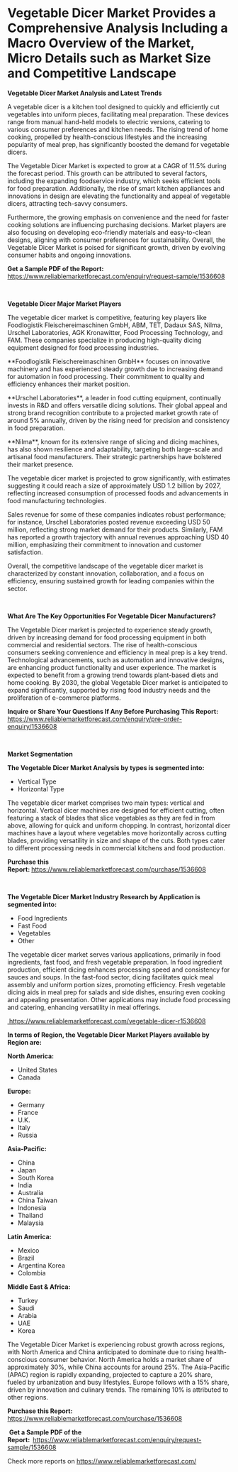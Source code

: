 <p><h1>Vegetable Dicer Market Provides a Comprehensive Analysis Including a Macro Overview of the Market, Micro Details such as Market Size and Competitive Landscape</h1></p><p><strong>Vegetable Dicer Market Analysis and Latest Trends</strong></p>
<p><p>A vegetable dicer is a kitchen tool designed to quickly and efficiently cut vegetables into uniform pieces, facilitating meal preparation. These devices range from manual hand-held models to electric versions, catering to various consumer preferences and kitchen needs. The rising trend of home cooking, propelled by health-conscious lifestyles and the increasing popularity of meal prep, has significantly boosted the demand for vegetable dicers.</p><p>The Vegetable Dicer Market is expected to grow at a CAGR of 11.5% during the forecast period. This growth can be attributed to several factors, including the expanding foodservice industry, which seeks efficient tools for food preparation. Additionally, the rise of smart kitchen appliances and innovations in design are elevating the functionality and appeal of vegetable dicers, attracting tech-savvy consumers. </p><p>Furthermore, the growing emphasis on convenience and the need for faster cooking solutions are influencing purchasing decisions. Market players are also focusing on developing eco-friendly materials and easy-to-clean designs, aligning with consumer preferences for sustainability. Overall, the Vegetable Dicer Market is poised for significant growth, driven by evolving consumer habits and ongoing innovations.</p></p>
<p><strong>Get a Sample PDF of the Report:&nbsp;</strong> <a href="https://www.reliablemarketforecast.com/enquiry/request-sample/1536608?utm_campaign=2538&utm_medium=2&utm_source=Github&utm_content=ia&utm_term=22022025&utm_id=vegetable-dicer">https://www.reliablemarketforecast.com/enquiry/request-sample/1536608</a></p>
<p>&nbsp;</p>
<p><strong>Vegetable Dicer Major Market Players</strong></p>
<p><p>The vegetable dicer market is competitive, featuring key players like Foodlogistik Fleischereimaschinen GmbH, ABM, TET, Dadaux SAS, Nilma, Urschel Laboratories, AGK Kronawitter, Food Processing Technology, and FAM. These companies specialize in producing high-quality dicing equipment designed for food processing industries.</p><p>**Foodlogistik Fleischereimaschinen GmbH** focuses on innovative machinery and has experienced steady growth due to increasing demand for automation in food processing. Their commitment to quality and efficiency enhances their market position.</p><p>**Urschel Laboratories**, a leader in food cutting equipment, continually invests in R&D and offers versatile dicing solutions. Their global appeal and strong brand recognition contribute to a projected market growth rate of around 5% annually, driven by the rising need for precision and consistency in food preparation.</p><p>**Nilma**, known for its extensive range of slicing and dicing machines, has also shown resilience and adaptability, targeting both large-scale and artisanal food manufacturers. Their strategic partnerships have bolstered their market presence.</p><p>The vegetable dicer market is projected to grow significantly, with estimates suggesting it could reach a size of approximately USD 1.2 billion by 2027, reflecting increased consumption of processed foods and advancements in food manufacturing technologies.</p><p>Sales revenue for some of these companies indicates robust performance; for instance, Urschel Laboratories posted revenue exceeding USD 50 million, reflecting strong market demand for their products. Similarly, FAM has reported a growth trajectory with annual revenues approaching USD 40 million, emphasizing their commitment to innovation and customer satisfaction.</p><p>Overall, the competitive landscape of the vegetable dicer market is characterized by constant innovation, collaboration, and a focus on efficiency, ensuring sustained growth for leading companies within the sector.</p></p>
<p>&nbsp;</p>
<p><strong>What Are The Key Opportunities For Vegetable Dicer Manufacturers?</strong></p>
<p><p>The Vegetable Dicer market is projected to experience steady growth, driven by increasing demand for food processing equipment in both commercial and residential sectors. The rise of health-conscious consumers seeking convenience and efficiency in meal prep is a key trend. Technological advancements, such as automation and innovative designs, are enhancing product functionality and user experience. The market is expected to benefit from a growing trend towards plant-based diets and home cooking. By 2030, the global Vegetable Dicer market is anticipated to expand significantly, supported by rising food industry needs and the proliferation of e-commerce platforms.</p></p>
<p><strong>Inquire or Share Your Questions If Any Before Purchasing This Report:</strong> <a href="https://www.reliablemarketforecast.com/enquiry/pre-order-enquiry/1536608?utm_campaign=2538&utm_medium=2&utm_source=Github&utm_content=ia&utm_term=22022025&utm_id=vegetable-dicer">https://www.reliablemarketforecast.com/enquiry/pre-order-enquiry/1536608</a></p>
<p>&nbsp;</p>
<p><strong>Market Segmentation</strong></p>
<p><strong>The Vegetable Dicer Market Analysis by types is segmented into:</strong></p>
<p><ul><li>Vertical Type</li><li>Horizontal Type</li></ul></p>
<p><p>The vegetable dicer market comprises two main types: vertical and horizontal. Vertical dicer machines are designed for efficient cutting, often featuring a stack of blades that slice vegetables as they are fed in from above, allowing for quick and uniform chopping. In contrast, horizontal dicer machines have a layout where vegetables move horizontally across cutting blades, providing versatility in size and shape of the cuts. Both types cater to different processing needs in commercial kitchens and food production.</p></p>
<p><strong>Purchase this Report:&nbsp;</strong><a href="https://www.reliablemarketforecast.com/purchase/1536608?utm_campaign=2538&utm_medium=2&utm_source=Github&utm_content=ia&utm_term=22022025&utm_id=vegetable-dicer">https://www.reliablemarketforecast.com/purchase/1536608</a></p>
<p>&nbsp;</p>
<p><strong>The Vegetable Dicer Market Industry Research by Application is segmented into:</strong></p>
<p><ul><li>Food Ingredients</li><li>Fast Food</li><li>Vegetables</li><li>Other</li></ul></p>
<p><p>The vegetable dicer market serves various applications, primarily in food ingredients, fast food, and fresh vegetable preparation. In food ingredient production, efficient dicing enhances processing speed and consistency for sauces and soups. In the fast-food sector, dicing facilitates quick meal assembly and uniform portion sizes, promoting efficiency. Fresh vegetable dicing aids in meal prep for salads and side dishes, ensuring even cooking and appealing presentation. Other applications may include food processing and catering, enhancing versatility in meal offerings.</p></p>
<p><a href="https://www.reliablemarketforecast.com/vegetable-dicer-r1536608?utm_campaign=2538&utm_medium=2&utm_source=Github&utm_content=ia&utm_term=22022025&utm_id=vegetable-dicer">&nbsp;https://www.reliablemarketforecast.com/vegetable-dicer-r1536608</a></p>
<p><strong>In terms of Region, the Vegetable Dicer Market Players available by Region are:</strong></p>
<p>
    <p> <strong> North America: </strong>
        <ul>
            <li>United States</li>
            <li>Canada</li>
        </ul>
        </p> 
    <p> <strong> Europe: </strong>
        <ul>
            <li>Germany</li>
            <li>France</li>
            <li>U.K.</li>
            <li>Italy</li>
            <li>Russia</li>
        </ul>
        </p> 
    <p> <strong> Asia-Pacific: </strong>
        <ul>
            <li>China</li>
            <li>Japan</li>
            <li>South Korea</li>
            <li>India</li>
            <li>Australia</li>
            <li>China Taiwan</li>
            <li>Indonesia</li>
            <li>Thailand</li>
            <li>Malaysia</li>
        </ul>
        </p> 
    <p> <strong> Latin America: </strong>
        <ul>
            <li>Mexico</li>
            <li>Brazil</li>
            <li>Argentina Korea</li>
            <li>Colombia</li>
        </ul>
        </p> 
    <p> <strong> Middle East & Africa: </strong>
        <ul>
            <li>Turkey</li>
            <li>Saudi</li>
            <li>Arabia</li>
            <li>UAE</li>
            <li>Korea</li>
        </ul>
    </p>
    </p>
<p><p>The Vegetable Dicer Market is experiencing robust growth across regions, with North America and China anticipated to dominate due to rising health-conscious consumer behavior. North America holds a market share of approximately 30%, while China accounts for around 25%. The Asia-Pacific (APAC) region is rapidly expanding, projected to capture a 20% share, fueled by urbanization and busy lifestyles. Europe follows with a 15% share, driven by innovation and culinary trends. The remaining 10% is attributed to other regions.</p></p>
<p><strong>Purchase this Report: </strong><a href="https://www.reliablemarketforecast.com/purchase/1536608?utm_campaign=2538&utm_medium=2&utm_source=Github&utm_content=ia&utm_term=22022025&utm_id=vegetable-dicer">https://www.reliablemarketforecast.com/purchase/1536608</a></p>
<p>&nbsp;<strong>Get a Sample PDF of the Report:&nbsp;&nbsp;</strong><a href="https://www.reliablemarketforecast.com/enquiry/request-sample/1536608?utm_campaign=2538&utm_medium=2&utm_source=Github&utm_content=ia&utm_term=22022025&utm_id=vegetable-dicer">https://www.reliablemarketforecast.com/enquiry/request-sample/1536608</a></p>
<p><strong></strong></p>
<p>Check more reports on <a href="https://www.reliablemarketforecast.com/?utm_campaign=2538&utm_medium=2&utm_source=Github&utm_content=ia&utm_term=22022025&utm_id=vegetable-dicer">https://www.reliablemarketforecast.com/</a></p>
